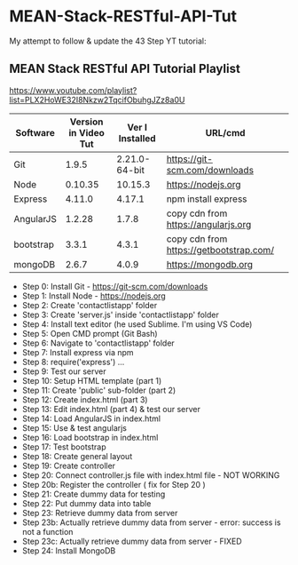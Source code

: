 # MEAN-Stack-RESTful-API-Tut
My attempt to follow &amp; update the 43 Step YT tutorial:  
## MEAN Stack RESTful API Tutorial Playlist  
https://www.youtube.com/playlist?list=PLX2HoWE32I8Nkzw2TqcifObuhgJZz8a0U


Software | Version in Video Tut | Ver I Installed | URL/cmd
------------ | ------------ | ------------- |  -------------
Git | 1.9.5 | 2.21.0-64-bit | https://git-scm.com/downloads
Node | 0.10.35 | 10.15.3 | https://nodejs.org
Express | 4.11.0 | 4.17.1 | npm install express
AngularJS | 1.2.28 | 1.7.8 | copy cdn from https://angularjs.org
bootstrap | 3.3.1 | 4.3.1 | copy cdn from https://getbootstrap.com/
mongoDB | 2.6.7 | 4.0.9 | https://mongodb.org 


* Step 0: Install Git - https://git-scm.com/downloads
* Step 1: Install Node - https://nodejs.org
* Step 2: Create 'contactlistapp' folder
* Step 3: Create 'server.js' inside 'contactlistapp' folder
* Step 4: Install text editor (he used Sublime. I'm using VS Code)
* Step 5: Open CMD prompt (Git Bash)
* Step 6: Navigate to 'contactlistapp' folder
* Step 7: Install express via npm
* Step 8: require('express') ...
* Step 9: Test our server
* Step 10: Setup HTML template (part 1)
* Step 11: Create 'public' sub-folder (part 2)
* Step 12: Create index.html (part 3)
* Step 13: Edit index.html (part 4) & test our server
* Step 14: Load AngularJS in index.html
* Step 15: Use & test angularjs
* Step 16: Load bootstrap in index.html
* Step 17: Test bootstrap
* Step 18: Create general layout
* Step 19: Create controller
* Step 20: Connect controller.js file with index.html file - NOT WORKING
* Step 20b: Register the controller ( fix for Step 20 )
* Step 21: Create dummy data for testing
* Step 22: Put dummy data into table
* Step 23: Retrieve dummy data from server
* Step 23b: Actually retrieve dummy data from server - error: success is not a function
* Step 23c: Actually retrieve dummy data from server - FIXED
* Step 24: Install MongoDB